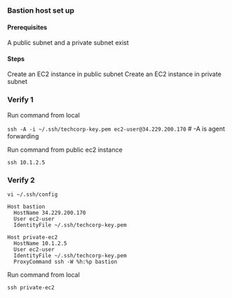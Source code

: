 ### Bastion host set up

#### Prerequisites

A public subnet and a private subnet exist

#### Steps

Create an EC2 instance in public subnet
Create an EC2 instance in private subnet


### Verify 1

Run command from local

`ssh -A -i ~/.ssh/techcorp-key.pem ec2-user@34.229.200.170` # -A is agent forwarding

Run command from public ec2 instance

`ssh 10.1.2.5`

### Verify 2

`vi ~/.ssh/config`

```
Host bastion
  HostName 34.229.200.170
  User ec2-user
  IdentityFile ~/.ssh/techcorp-key.pem

Host private-ec2
  HostName 10.1.2.5
  User ec2-user
  IdentityFile ~/.ssh/techcorp-key.pem
  ProxyCommand ssh -W %h:%p bastion
```

Run command from local

`ssh private-ec2`

